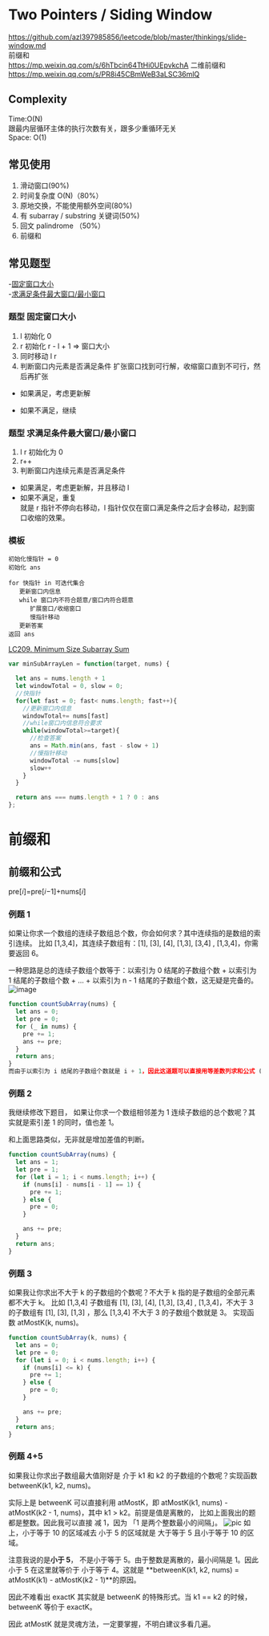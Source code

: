 # Two Pointers / Siding Window

https://github.com/azl397985856/leetcode/blob/master/thinkings/slide-window.md  
前缀和  
https://mp.weixin.qq.com/s/6hTbcin64TtHi0UEpvkchA
二维前缀和
https://mp.weixin.qq.com/s/PR8i45CBmWeB3aLSC36mlQ

## Complexity

Time:O(N)  
跟最内层循环主体的执行次数有关，跟多少重循环无关  
Space: O(1)

## 常见使用

1. 滑动窗口(90%)
2. 时间复杂度 O(N)（80%）
3. 原地交换，不能使用额外空间(80%)
4. 有 subarray / substring 关键词(50%)
5. 回文 palindrome （50%）
6. 前缀和

## 常见题型

-[固定窗口大小](#题型-固定窗口大小)  
-[求满足条件最大窗口/最小窗口](#题型-求满足条件最大窗口/最小窗口)

### 题型 固定窗口大小

1. l 初始化 0
2. r 初始化 r - l + 1 => 窗口大小
3. 同时移动 l r
4. 判断窗口内元素是否满足条件
   扩张窗口找到可行解，收缩窗口直到不可行，然后再扩张

- 如果满足，考虑更新解

- 如果不满足，继续

### 题型 求满足条件最大窗口/最小窗口

1. l r 初始化为 0
2. r++
3. 判断窗口内连续元素是否满足条件

- 如果满足，考虑更新解，并且移动 l
- 如果不满足，重复  
  就是 r 指针不停向右移动，l 指针仅仅在窗口满足条件之后才会移动，起到窗口收缩的效果。

### 模板

```
初始化慢指针 = 0
初始化 ans

for 快指针 in 可迭代集合
   更新窗口内信息
   while 窗口内不符合题意/窗口内符合题意
      扩展窗口/收缩窗口
      慢指针移动
   更新答案
返回 ans
```

[LC209. Minimum Size Subarray Sum](https://leetcode-cn.com/problems/minimum-size-subarray-sum/)

```JavaScript
var minSubArrayLen = function(target, nums) {

  let ans = nums.length + 1
  let windowTotal = 0, slow = 0;
  //快指针
  for(let fast = 0; fast< nums.length; fast++){
    //更新窗口内信息
    windowTotal+= nums[fast]
    //while窗口内信息符合要求
    while(windowTotal>=target){
      //检查答案
      ans = Math.min(ans, fast - slow + 1)
      //慢指针移动
      windowTotal -= nums[slow]
      slow++
    }
  }

  return ans === nums.length + 1 ? 0 : ans
};
```

# 前缀和

## 前缀和公式

pre[𝑖]=pre[𝑖−1]+nums[𝑖]

### 例题 1

如果让你求一个数组的连续子数组总个数，你会如何求？其中连续指的是数组的索引连续。 比如 [1,3,4]，其连续子数组有：[1], [3], [4], [1,3], [3,4] , [1,3,4]，你需要返回 6。

一种思路是总的连续子数组个数等于：以索引为 0 结尾的子数组个数 + 以索引为 1 结尾的子数组个数 + ... + 以索引为 n - 1 结尾的子数组个数，这无疑是完备的。
![image](!https://pic.leetcode-cn.com/1601445881-ZCdAdB-007S8ZIlly1gj6m27kgbsj306u06gt8u.jpg)

```JavaScript
function countSubArray(nums) {
  let ans = 0;
  let pre = 0;
  for (_ in nums) {
    pre += 1;
    ans += pre;
  }
  return ans;
}
而由于以索引为 i 结尾的子数组个数就是 i + 1，因此这道题可以直接用等差数列求和公式 (1 + n) * n / 2，其中 n 数组长度。
```

### 例题 2

我继续修改下题目， 如果让你求一个数组相邻差为 1 连续子数组的总个数呢？其实就是索引差 1 的同时，值也差 1。

和上面思路类似，无非就是增加差值的判断。

```JavaScript
function countSubArray(nums) {
  let ans = 1;
  let pre = 1;
  for (let i = 1; i < nums.length; i++) {
    if (nums[i] - nums[i - 1] == 1) {
      pre += 1;
    } else {
      pre = 0;
    }

    ans += pre;
  }
  return ans;
}
```

### 例题 3

如果我让你求出不大于 k 的子数组的个数呢？不大于 k 指的是子数组的全部元素都不大于 k。 比如 [1,3,4] 子数组有 [1], [3], [4], [1,3], [3,4] , [1,3,4]，不大于 3 的子数组有 [1], [3], [1,3] ，那么 [1,3,4] 不大于 3 的子数组个数就是 3。 实现函数 atMostK(k, nums)。

```JavaScript
function countSubArray(k, nums) {
  let ans = 0;
  let pre = 0;
  for (let i = 0; i < nums.length; i++) {
    if (nums[i] <= k) {
      pre += 1;
    } else {
      pre = 0;
    }

    ans += pre;
  }
  return ans;
}

```

### 例题 4+5

如果我让你求出子数组最大值刚好是 介于 k1 和 k2 的子数组的个数呢？实现函数 betweenK(k1, k2, nums)。

实际上是 betweenK 可以直接利用 atMostK，即 atMostK(k1, nums) - atMostK(k2 - 1, nums)，其中 k1 > k2。前提是值是离散的， 比如上面我出的题都是整数。因此我可以直接 减 1，因为 「1 是两个整数最小的间隔」。
![pic](!https://mmbiz.qpic.cn/mmbiz_jpg/liaT5dytkaTfA9bBFIfOuOx0XicUIiauv7JkTgKUicV8XuBMqicPwia26Mcbn7x2x9PWpolPDtQwicOTicpfYhFyEjwTVA/640?wx_fmt=jpeg&tp=webp&wxfrom=5&wx_lazy=1&wx_co=1)
如上，小于等于 10 的区域减去 小于 5 的区域就是 大于等于 5 且小于等于 10 的区域。

注意我说的是**小于 5**， 不是小于等于 5。由于整数是离散的，最小间隔是 1。因此小于 5 在这里就等价于 小于等于 4。这就是 **betweenK(k1, k2, nums) = atMostK(k1) - atMostK(k2 - 1)**的原因。

因此不难看出 exactK 其实就是 betweenK 的特殊形式。当 k1 == k2 的时候， betweenK 等价于 exactK。

因此 atMostK 就是灵魂方法，一定要掌握，不明白建议多看几遍。
